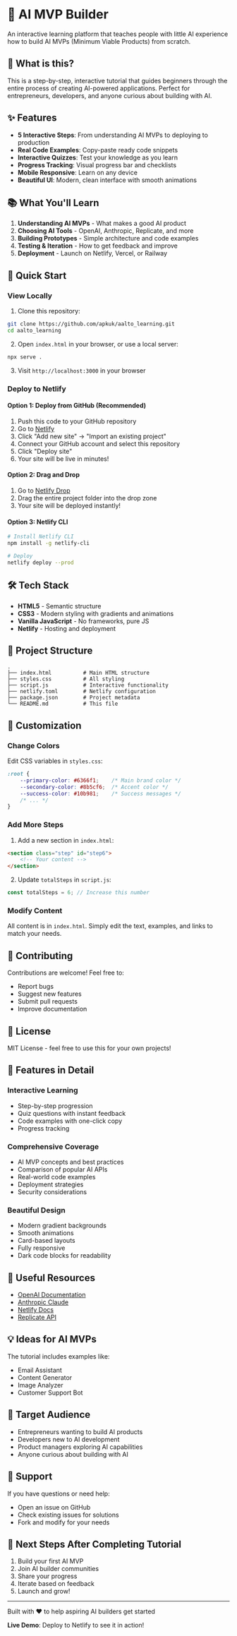 # 🚀 AI MVP Builder

An interactive learning platform that teaches people with little AI experience how to build AI MVPs (Minimum Viable Products) from scratch.

## 🎯 What is this?

This is a step-by-step, interactive tutorial that guides beginners through the entire process of creating AI-powered applications. Perfect for entrepreneurs, developers, and anyone curious about building with AI.

## ✨ Features

- **5 Interactive Steps**: From understanding AI MVPs to deploying to production
- **Real Code Examples**: Copy-paste ready code snippets
- **Interactive Quizzes**: Test your knowledge as you learn
- **Progress Tracking**: Visual progress bar and checklists
- **Mobile Responsive**: Learn on any device
- **Beautiful UI**: Modern, clean interface with smooth animations

## 📚 What You'll Learn

1. **Understanding AI MVPs** - What makes a good AI product
2. **Choosing AI Tools** - OpenAI, Anthropic, Replicate, and more
3. **Building Prototypes** - Simple architecture and code examples
4. **Testing & Iteration** - How to get feedback and improve
5. **Deployment** - Launch on Netlify, Vercel, or Railway

## 🚀 Quick Start

### View Locally

1. Clone this repository:
```bash
git clone https://github.com/apkuk/aalto_learning.git
cd aalto_learning
```

2. Open `index.html` in your browser, or use a local server:
```bash
npx serve .
```

3. Visit `http://localhost:3000` in your browser

### Deploy to Netlify

#### Option 1: Deploy from GitHub (Recommended)

1. Push this code to your GitHub repository
2. Go to [Netlify](https://app.netlify.com)
3. Click "Add new site" → "Import an existing project"
4. Connect your GitHub account and select this repository
5. Click "Deploy site"
6. Your site will be live in minutes!

#### Option 2: Drag and Drop

1. Go to [Netlify Drop](https://app.netlify.com/drop)
2. Drag the entire project folder into the drop zone
3. Your site will be deployed instantly!

#### Option 3: Netlify CLI

```bash
# Install Netlify CLI
npm install -g netlify-cli

# Deploy
netlify deploy --prod
```

## 🛠️ Tech Stack

- **HTML5** - Semantic structure
- **CSS3** - Modern styling with gradients and animations
- **Vanilla JavaScript** - No frameworks, pure JS
- **Netlify** - Hosting and deployment

## 📁 Project Structure

```
.
├── index.html          # Main HTML structure
├── styles.css          # All styling
├── script.js           # Interactive functionality
├── netlify.toml        # Netlify configuration
├── package.json        # Project metadata
└── README.md           # This file
```

## 🎨 Customization

### Change Colors

Edit CSS variables in `styles.css`:

```css
:root {
    --primary-color: #6366f1;    /* Main brand color */
    --secondary-color: #8b5cf6;  /* Accent color */
    --success-color: #10b981;    /* Success messages */
    /* ... */
}
```

### Add More Steps

1. Add a new section in `index.html`:
```html
<section class="step" id="step6">
    <!-- Your content -->
</section>
```

2. Update `totalSteps` in `script.js`:
```javascript
const totalSteps = 6; // Increase this number
```

### Modify Content

All content is in `index.html`. Simply edit the text, examples, and links to match your needs.

## 🤝 Contributing

Contributions are welcome! Feel free to:

- Report bugs
- Suggest new features
- Submit pull requests
- Improve documentation

## 📝 License

MIT License - feel free to use this for your own projects!

## 🌟 Features in Detail

### Interactive Learning
- Step-by-step progression
- Quiz questions with instant feedback
- Code examples with one-click copy
- Progress tracking

### Comprehensive Coverage
- AI MVP concepts and best practices
- Comparison of popular AI APIs
- Real-world code examples
- Deployment strategies
- Security considerations

### Beautiful Design
- Modern gradient backgrounds
- Smooth animations
- Card-based layouts
- Fully responsive
- Dark code blocks for readability

## 🔗 Useful Resources

- [OpenAI Documentation](https://platform.openai.com/docs)
- [Anthropic Claude](https://www.anthropic.com)
- [Netlify Docs](https://docs.netlify.com)
- [Replicate API](https://replicate.com/docs)

## 💡 Ideas for AI MVPs

The tutorial includes examples like:
- Email Assistant
- Content Generator
- Image Analyzer
- Customer Support Bot

## 🎯 Target Audience

- Entrepreneurs wanting to build AI products
- Developers new to AI development
- Product managers exploring AI capabilities
- Anyone curious about building with AI

## 📧 Support

If you have questions or need help:
- Open an issue on GitHub
- Check existing issues for solutions
- Fork and modify for your needs

## 🚀 Next Steps After Completing Tutorial

1. Build your first AI MVP
2. Join AI builder communities
3. Share your progress
4. Iterate based on feedback
5. Launch and grow!

---

Built with ❤️ to help aspiring AI builders get started

**Live Demo**: Deploy to Netlify to see it in action!
